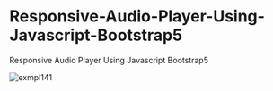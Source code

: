 # Responsive-Audio-Player-Using-Javascript-Bootstrap5
Responsive Audio Player Using Javascript Bootstrap5



![exmpl141](https://user-images.githubusercontent.com/99626693/209789450-4e3938e6-d8e1-4cad-ac84-337c402e51e3.JPG)
